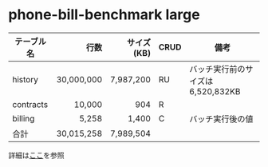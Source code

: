# phone-bill-benchmark large

| テーブル名 | 行数       | サイズ(KB) | CRUD | 備考                               |
|------------|-----------:|-----------:|------|------------------------------------|
| history    | 30,000,000 | 7,987,200  | RU   | バッチ実行前のサイズは 6,520,832KB |
| contracts  | 10,000      | 904        | R    |                                    |
| billing    | 5,258      | 1,400      | C    | バッチ実行後の値                   |
| 合計       | 30,015,258 | 7,989,504  |      |                                    |

詳細は[ここ](https://github.com/project-tsurugi/phone-bill-benchmark/blob/master/scripts/data_size.md)を参照
